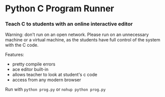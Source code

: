 Python C Program Runner
====
### Teach C to students with an online interactive editor

Warning: don't run on an open network. Please run on an unnecessary
machine or a virtual machine, as the students have full control of the
system with the C code.

Features:

- pretty compile errors
- ace editor built-in
- allows teacher to look at student's c code
- access from any modern browser

Run with `python prog.py` or `nohup python prog.py`
